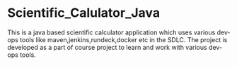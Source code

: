 # Scientific_Calulator_Java

This is a java based scientific calculator application which uses various dev-ops tools like maven,jenkins,rundeck,docker etc in the SDLC. The project is developed as a part of course project to learn and work with various dev-ops tools.
